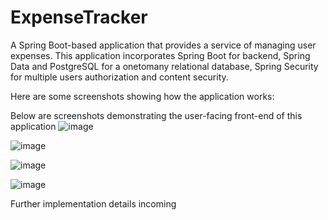 <h1>ExpenseTracker</h1>

A Spring Boot-based application that provides a service of managing user expenses. 
This application incorporates Spring Boot for backend, Spring Data and PostgreSQL for a onetomany relational database, Spring Security for multiple users authorization and content security.

Here are some screenshots showing how the application works:


Below are screenshots demonstrating the user-facing front-end of this application
![image](https://github.com/user-attachments/assets/8c8c255f-fa19-47c5-9faf-48841def8d53)


![image](https://github.com/user-attachments/assets/a42709a2-69f1-407a-86c6-fc02d16b29f5)


![image](https://github.com/user-attachments/assets/922f7cd9-971f-4b37-8a8a-7d1d53dcb3a5)


![image](https://github.com/user-attachments/assets/14e1a733-4007-429b-b7b8-8d7e7dae5ec6)


Further implementation details incoming

